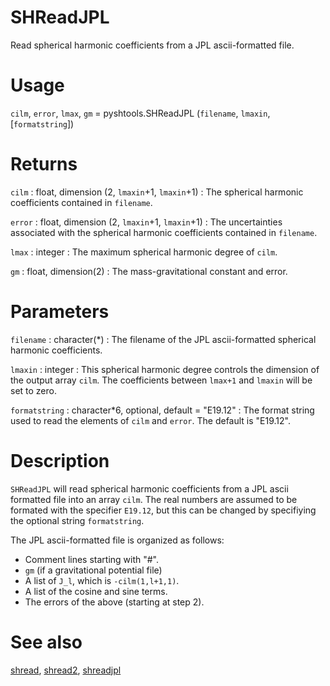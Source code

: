 # SHReadJPL

Read spherical harmonic coefficients from a JPL ascii-formatted file.

# Usage

`cilm`, `error`, `lmax`, `gm` = pyshtools.SHReadJPL (`filename`, `lmaxin`, [`formatstring`])

# Returns

`cilm` : float, dimension (2, `lmaxin`+1, `lmaxin`+1)
:   The spherical harmonic coefficients contained in `filename`.

`error` : float, dimension (2, `lmaxin`+1, `lmaxin`+1)
:   The uncertainties associated with the spherical harmonic coefficients contained in `filename`.

`lmax` : integer
:   The maximum spherical harmonic degree of `cilm`.

`gm` : float, dimension(2)
:   The mass-gravitational constant and error.

# Parameters

`filename` : character(*)
:   The filename of the JPL ascii-formatted spherical harmonic coefficients.

`lmaxin` : integer
:   This spherical harmonic degree controls the dimension of the output array `cilm`. The coefficients between `lmax+1` and `lmaxin` will be set to zero.

`formatstring` : character*6, optional, default = "E19.12"
:   The format string used to read the elements of `cilm` and `error`. The default is "E19.12".

# Description

`SHReadJPL` will read spherical harmonic coefficients from a JPL ascii formatted file into an array `cilm`. The real numbers are assumed to be formated with the specifier `E19.12`, but this can be changed by specifiying the optional string `formatstring`.

The JPL ascii-formatted file is organized as follows:

- Comment lines starting with "#".
- `gm` (if a gravitational potential file)
- A list of `J_l`, which is `-cilm(1,l+1,1)`.
- A list of the cosine and sine terms.
- The errors of the above (starting at step 2).

# See also

[shread](pyshread.html), [shread2](pyshread2.html), [shreadjpl](pyshreadjpl.html)
